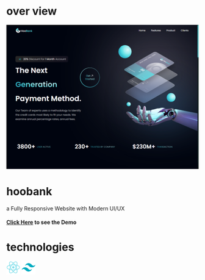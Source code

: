 # over view

<img src="https://github.com/characterMi/hoobank_project/blob/main/hoobank_project.png" alt="image" />

# hoobank

a Fully Responsive Website with Modern UI/UX

#### [Click Here](https://charactermi.github.io/hoobank_project) to see the Demo

# technologies

<p>
  <img src="https://github.com/characterMi/characterMi/blob/main/icons8-react-native.svg" width="36" height="36" alt="React" />
  <img src="https://github.com/characterMi/characterMi/blob/main/tailwind.svg" width="36" height="36" alt="Tailwind Css" />
</p>
